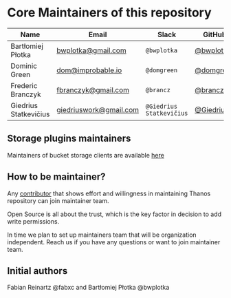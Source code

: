 # Core Maintainers of this repository

| Name                  | Email                  | Slack                    | GitHub                                                     |
|-----------------------|------------------------|--------------------------|------------------------------------------------------------|
| Bartłomiej Płotka     | bwplotka@gmail.com     | `@bwplotka`              | [@bwplotka](https://github.com/bwplotka)                   |
| Dominic Green         | dom@improbable.io      | `@domgreen`              | [@domgreen](https://github.com/domgreen)                   |
| Frederic Branczyk     | fbranczyk@gmail.com    | `@brancz`                | [@brancz](https://github.com/brancz)                       |
| Giedrius Statkevičius | giedriuswork@gmail.com | `@Giedrius Statkevičius` | [@GiedriusS](https://github.com/GiedriusS) |

## Storage plugins maintainers

Maintainers of bucket storage clients are available [here](/docs/storage.md#implementations)

## How to be maintainer?

Any [contributor](/CONTRIBUTING.md) that shows effort and willingness in maintaining Thanos repository can join maintainer team.

Open Source is all about the trust, which is the key factor in decision to add write permissions.

In time we plan to set up maintainers team that will be organization independent. Reach us if you have any questions or want to join
maintainer team.

## Initial authors

Fabian Reinartz @fabxc and Bartłomiej Płotka @bwplotka